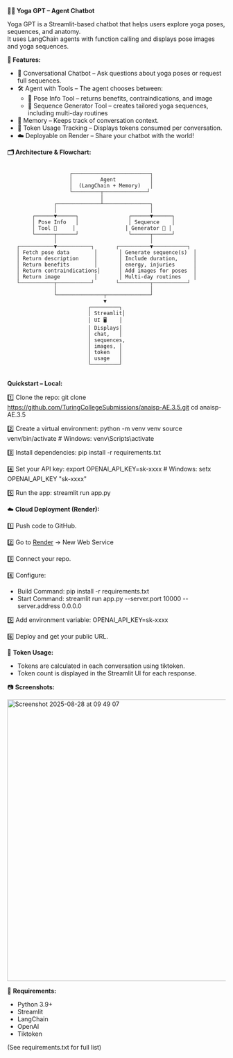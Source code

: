 **🧘✨ Yoga GPT – Agent Chatbot**

Yoga GPT is a Streamlit-based chatbot that helps users explore yoga poses, sequences, and anatomy.  
It uses LangChain agents with function calling and displays pose images and yoga sequences.


**🌟 Features:**
- 💬 Conversational Chatbot – Ask questions about yoga poses or request full sequences.
- 🛠 Agent with Tools – The agent chooses between:
    - 📌 Pose Info Tool – returns benefits, contraindications, and image
    - 📅 Sequence Generator Tool – creates tailored yoga sequences, including multi-day routines
- 🧠 Memory – Keeps track of conversation context.
- 🔢 Token Usage Tracking – Displays tokens consumed per conversation.
- ☁️ Deployable on Render – Share your chatbot with the world!


**🗂 Architecture & Flowchart:**

```

                    ┌─────────────────────────┐
                    │         Agent           │
                    │  (LangChain + Memory)   │
                    └─────────┬──────────────┘
                              │
               ┌──────────────┴───────────────┐
               │                              │
        ┌──────▼──────┐                ┌──────▼──────┐
        │ Pose Info   │                │ Sequence    │
        │ Tool 📌     │                │ Generator 📅 │
        └──────┬──────┘                └──────┬──────┘
               │                              │
   ┌───────────▼───────────┐       ┌──────────▼───────────┐
   │ Fetch pose data        │       │ Generate sequence(s)  │
   │ Return description     │       │ Include duration,     │
   │ Return benefits        │       │ energy, injuries      │
   │ Return contraindications│      │ Add images for poses  │
   │ Return image           │       │ Multi-day routines    │
   └───────────┬───────────┘       └──────────┬───────────┘
               │                              │
               └───────────────┬──────────────┘
                               ▼
                          ┌─────────┐
                          │ Streamlit│
                          │ UI 🖥    │
                          │ Displays│
                          │ chat,   │
                          │ sequences,
                          │ images, │
                          │ token   │
                          │ usage   │
                          └─────────┘


```


**Quickstart – Local:**

1️⃣ Clone the repo:
   git clone https://github.com/TuringCollegeSubmissions/anaisp-AE.3.5.git
   cd anaisp-AE.3.5

2️⃣ Create a virtual environment:
   python -m venv venv
   source venv/bin/activate  # Windows: venv\Scripts\activate

3️⃣ Install dependencies:
   pip install -r requirements.txt

4️⃣ Set your API key:
   export OPENAI_API_KEY=sk-xxxx  # Windows: setx OPENAI_API_KEY "sk-xxxx"

5️⃣ Run the app:
   streamlit run app.py



☁️ **Cloud Deployment (Render):**

1️⃣ Push code to GitHub.

2️⃣ Go to <a href="https://render.com">Render</a> → New Web Service

3️⃣ Connect your repo.

4️⃣ Configure:
   - Build Command: pip install -r requirements.txt
   - Start Command: streamlit run app.py --server.port 10000 --server.address 0.0.0.0
     
5️⃣ Add environment variable: OPENAI_API_KEY=sk-xxxx

6️⃣ Deploy and get your public URL.


🔢 **Token Usage:**

- Tokens are calculated in each conversation using tiktoken.
- Token count is displayed in the Streamlit UI for each response.


📷 **Screenshots:**

<img width="1381" height="649" alt="Screenshot 2025-08-28 at 09 49 07" src="https://github.com/user-attachments/assets/246ae728-5501-4924-b537-cedb2d26a503" />


📝 **Requirements:**

- Python 3.9+
- Streamlit
- LangChain
- OpenAI
- Tiktoken

(See requirements.txt for full list)

